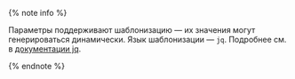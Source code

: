 {% note info %}

Параметры поддерживают шаблонизацию — их значения могут генерироваться динамически. Язык шаблонизации — `jq`. Подробнее см. в [документации jq](https://jqlang.github.io/jq/manual/).

{% endnote %}